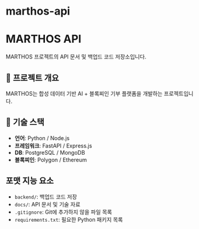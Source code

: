 # marthos-api

# MARTHOS API

MARTHOS 프로젝트의 API 문서 및 백업드 코드 저장소입니다.

## 📌 프로젝트 개요
MARTHOS는 합성 데이터 기반 AI + 블록찌인 기부 플랫폼을 개발하는 프로젝트입니다.

## 🚀 기술 스택
- **언어**: Python / Node.js
- **프레임워크**: FastAPI / Express.js
- **DB**: PostgreSQL / MongoDB
- **블록찌인**: Polygon / Ethereum

## 포맷 지능 요소
- `backend/`: 백업드 코드 저장
- `docs/`: API 문서 및 기술 자료
- `.gitignore`: Git에 추가하지 않을 파일 목록
- `requirements.txt`: 필요한 Python 패키지 목록
